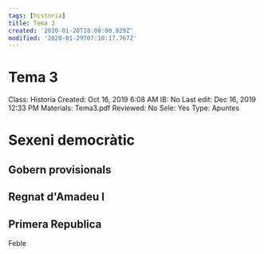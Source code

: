 ```yaml
---
tags: [historia]
title: Tema 3
created: '2020-01-28T18:08:00.929Z'
modified: '2020-01-29T07:10:17.767Z'
---
```


# Tema 3

Class: Historia
Created: Oct 16, 2019 6:08 AM
IB: No
Last edit: Dec 16, 2019 12:33 PM
Materials: Tema3.pdf
Reviewed: No
Sele: Yes
Type: Apuntes

# Sexeni democràtic

## Gobern provisionals

## Regnat d'Amadeu I

## Primera Republica

Feble
